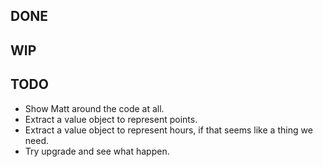DONE
----

WIP
---

TODO
----
* Show Matt around the code at all.
* Extract a value object to represent points.
* Extract a value object to represent hours, if that seems like a thing we need.
* Try upgrade and see what happen.
